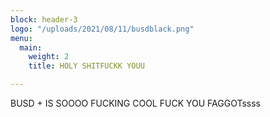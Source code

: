 ```yaml
---
block: header-3
logo: "/uploads/2021/08/11/busdblack.png"
menu:
  main:
    weight: 2
    title: HOLY SHITFUCKK YOUU

---
```

BUSD + IS SOOOO FUCKING COOL FUCK YOU FAGGOTssss